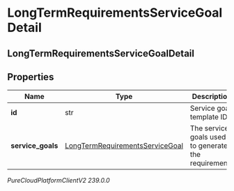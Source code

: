 # LongTermRequirementsServiceGoalDetail

## LongTermRequirementsServiceGoalDetail

## Properties

|Name | Type | Description | Notes|
|------------ | ------------- | ------------- | -------------|
| **id** | str | Service goal template ID | |
| **service_goals** | [LongTermRequirementsServiceGoal](LongTermRequirementsServiceGoal) | The service goals used to generate the requirements  | |



_PureCloudPlatformClientV2 239.0.0_

